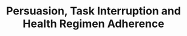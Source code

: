 ---
name: "Persuasion Task Interruption And Health Regimen"
title: "Persuasion, Task Interruption and Health Regimen Adherence"
project: null
event: "Persuasive Technology '07, Stanford, CA."
authors:
- name: "Bickmore, T."
- name: "Mauer, D."
- name: "Crespo, F."
- name: "Brown, T."
year: 2007
resources:
- name: "persuasive07"
  src: "persuasive07.pdf"
external_url: null
draft: false 
headless: true
---